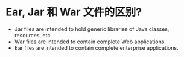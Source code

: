 # Ear, Jar 和 War 文件的区别?

* Jar files are intended to hold generic libraries of Java classes, resources, etc.
* War files are intended to contain complete Web applications.
* Ear files are intended to contain complete enterprise applications.
